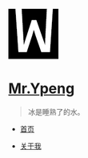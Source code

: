 ![Yunpeng logo](../img/wei-log.png)

# [Mr.Ypeng](.)

> 冰是睡熟了的水。

- [首页](.)
<!-- - [美食](food/index.md) -->
- [关于我](about.md)
